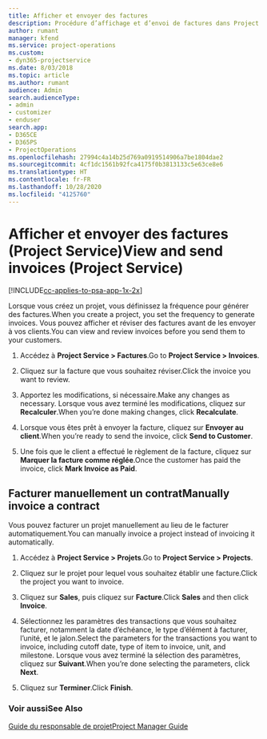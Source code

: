```yaml
---
title: Afficher et envoyer des factures
description: Procédure d’affichage et d’envoi de factures dans Project Service
author: rumant
manager: kfend
ms.service: project-operations
ms.custom:
- dyn365-projectservice
ms.date: 8/03/2018
ms.topic: article
ms.author: rumant
audience: Admin
search.audienceType:
- admin
- customizer
- enduser
search.app:
- D365CE
- D365PS
- ProjectOperations
ms.openlocfilehash: 27994c4a14b25d769a0919514906a7be1804dae2
ms.sourcegitcommit: 4cf1dc1561b92fca4175f0b3813133c5e63ce8e6
ms.translationtype: HT
ms.contentlocale: fr-FR
ms.lasthandoff: 10/28/2020
ms.locfileid: "4125760"
---
```

# <a name="view-and-send-invoices-project-service"></a><span data-ttu-id="529b4-103">Afficher et envoyer des factures (Project Service)</span><span class="sxs-lookup"><span data-stu-id="529b4-103">View and send invoices (Project Service)</span></span>

[!INCLUDE[cc-applies-to-psa-app-1x-2x](../includes/cc-applies-to-psa-app-1x-2x.md)]

<span data-ttu-id="529b4-104">Lorsque vous créez un projet, vous définissez la fréquence pour générer des factures.</span><span class="sxs-lookup"><span data-stu-id="529b4-104">When you create a project, you set the frequency to generate invoices.</span></span> <span data-ttu-id="529b4-105">Vous pouvez afficher et réviser des factures avant de les envoyer à vos clients.</span><span class="sxs-lookup"><span data-stu-id="529b4-105">You can view and review invoices before you send them to your customers.</span></span>  
  
1.  <span data-ttu-id="529b4-106">Accédez à **Project Service > Factures**.</span><span class="sxs-lookup"><span data-stu-id="529b4-106">Go to **Project Service > Invoices**.</span></span>  
  
2.  <span data-ttu-id="529b4-107">Cliquez sur la facture que vous souhaitez réviser.</span><span class="sxs-lookup"><span data-stu-id="529b4-107">Click the invoice you want to review.</span></span>  
  
3.  <span data-ttu-id="529b4-108">Apportez les modifications, si nécessaire.</span><span class="sxs-lookup"><span data-stu-id="529b4-108">Make any changes as necessary.</span></span> <span data-ttu-id="529b4-109">Lorsque vous avez terminé les modifications, cliquez sur **Recalculer**.</span><span class="sxs-lookup"><span data-stu-id="529b4-109">When you’re done making changes, click **Recalculate**.</span></span>  
  
4.  <span data-ttu-id="529b4-110">Lorsque vous êtes prêt à envoyer la facture, cliquez sur **Envoyer au client**.</span><span class="sxs-lookup"><span data-stu-id="529b4-110">When you’re ready to send the invoice, click **Send to Customer**.</span></span>  
  
5.  <span data-ttu-id="529b4-111">Une fois que le client a effectué le règlement de la facture, cliquez sur **Marquer la facture comme réglée**.</span><span class="sxs-lookup"><span data-stu-id="529b4-111">Once the customer has paid the invoice, click **Mark Invoice as Paid**.</span></span>  
  
## <a name="manually-invoice-a-contract"></a><span data-ttu-id="529b4-112">Facturer manuellement un contrat</span><span class="sxs-lookup"><span data-stu-id="529b4-112">Manually invoice a contract</span></span>  
 <span data-ttu-id="529b4-113">Vous pouvez facturer un projet manuellement au lieu de le facturer automatiquement.</span><span class="sxs-lookup"><span data-stu-id="529b4-113">You can manually invoice a project instead of invoicing it automatically.</span></span>  
  
1.  <span data-ttu-id="529b4-114">Accédez à **Project Service > Projets**.</span><span class="sxs-lookup"><span data-stu-id="529b4-114">Go to **Project Service > Projects**.</span></span>  
  
2.  <span data-ttu-id="529b4-115">Cliquez sur le projet pour lequel vous souhaitez établir une facture.</span><span class="sxs-lookup"><span data-stu-id="529b4-115">Click the project you want to invoice.</span></span>  
  
3.  <span data-ttu-id="529b4-116">Cliquez sur **Sales**, puis cliquez sur **Facture**.</span><span class="sxs-lookup"><span data-stu-id="529b4-116">Click **Sales** and then click **Invoice**.</span></span>  
  
4.  <span data-ttu-id="529b4-117">Sélectionnez les paramètres des transactions que vous souhaitez facturer, notamment la date d’échéance, le type d’élément à facturer, l’unité, et le jalon.</span><span class="sxs-lookup"><span data-stu-id="529b4-117">Select the parameters for the transactions you want to invoice, including cutoff date, type of item to invoice, unit, and milestone.</span></span> <span data-ttu-id="529b4-118">Lorsque vous avez terminé la sélection des paramètres, cliquez sur **Suivant**.</span><span class="sxs-lookup"><span data-stu-id="529b4-118">When you’re done selecting the parameters, click **Next**.</span></span>  
  
5.  <span data-ttu-id="529b4-119">Cliquez sur **Terminer**.</span><span class="sxs-lookup"><span data-stu-id="529b4-119">Click **Finish**.</span></span>  
  
### <a name="see-also"></a><span data-ttu-id="529b4-120">Voir aussi</span><span class="sxs-lookup"><span data-stu-id="529b4-120">See Also</span></span>  
 [<span data-ttu-id="529b4-121">Guide du responsable de projet</span><span class="sxs-lookup"><span data-stu-id="529b4-121">Project Manager Guide</span></span>](../psa/project-manager-guide.md)
